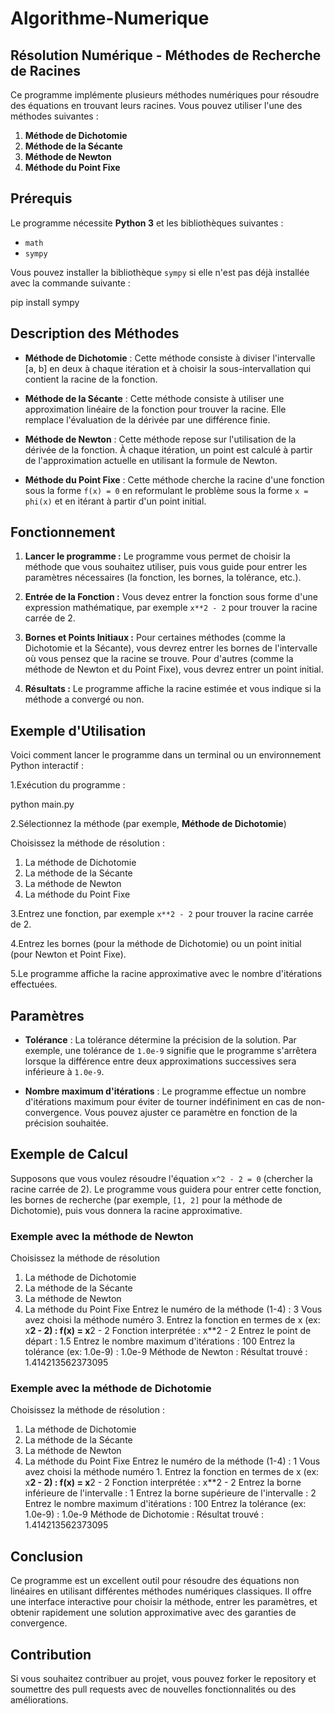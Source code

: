 # Algorithme-Numerique

## Résolution Numérique - Méthodes de Recherche de Racines

Ce programme implémente plusieurs méthodes numériques pour résoudre des équations en trouvant leurs racines. Vous pouvez utiliser l'une des méthodes suivantes :

1. **Méthode de Dichotomie**
2. **Méthode de la Sécante**
3. **Méthode de Newton**
4. **Méthode du Point Fixe**

## Prérequis

Le programme nécessite **Python 3** et les bibliothèques suivantes :

- `math`
- `sympy`

Vous pouvez installer la bibliothèque `sympy` si elle n'est pas déjà installée avec la commande suivante :

pip install sympy

## Description des Méthodes

- **Méthode de Dichotomie** : Cette méthode consiste à diviser l'intervalle [a, b] en deux à chaque itération et à choisir la sous-intervallation qui contient la racine de la fonction.
  
- **Méthode de la Sécante** : Cette méthode consiste à utiliser une approximation linéaire de la fonction pour trouver la racine. Elle remplace l'évaluation de la dérivée par une différence finie.

- **Méthode de Newton** : Cette méthode repose sur l'utilisation de la dérivée de la fonction. À chaque itération, un point est calculé à partir de l'approximation actuelle en utilisant la formule de Newton.

- **Méthode du Point Fixe** : Cette méthode cherche la racine d'une fonction sous la forme `f(x) = 0` en reformulant le problème sous la forme `x = phi(x)` et en itérant à partir d'un point initial.

## Fonctionnement

1. **Lancer le programme :**
   Le programme vous permet de choisir la méthode que vous souhaitez utiliser, puis vous guide pour entrer les paramètres nécessaires (la fonction, les bornes, la tolérance, etc.).

2. **Entrée de la Fonction :**
   Vous devez entrer la fonction sous forme d'une expression mathématique, par exemple `x**2 - 2` pour trouver la racine carrée de 2.

3. **Bornes et Points Initiaux :**
   Pour certaines méthodes (comme la Dichotomie et la Sécante), vous devrez entrer les bornes de l'intervalle où vous pensez que la racine se trouve. Pour d'autres (comme la méthode de Newton et du Point Fixe), vous devrez entrer un point initial.

4. **Résultats :**
   Le programme affiche la racine estimée et vous indique si la méthode a convergé ou non.

## Exemple d'Utilisation

Voici comment lancer le programme dans un terminal ou un environnement Python interactif :

1.Exécution du programme :

python main.py

2.Sélectionnez la méthode (par exemple, **Méthode de Dichotomie**)

Choisissez la méthode de résolution :

1. La méthode de Dichotomie
2. La méthode de la Sécante
3. La méthode de Newton
4. La méthode du Point Fixe

3.Entrez une fonction, par exemple `x**2 - 2` pour trouver la racine carrée de 2.

4.Entrez les bornes (pour la méthode de Dichotomie) ou un point initial (pour Newton et Point Fixe).

5.Le programme affiche la racine approximative avec le nombre d'itérations effectuées.

## Paramètres

- **Tolérance** : La tolérance détermine la précision de la solution. Par exemple, une tolérance de `1.0e-9` signifie que le programme s'arrêtera lorsque la différence entre deux approximations successives sera inférieure à `1.0e-9`.
  
- **Nombre maximum d'itérations** : Le programme effectue un nombre d'itérations maximum pour éviter de tourner indéfiniment en cas de non-convergence. Vous pouvez ajuster ce paramètre en fonction de la précision souhaitée.

## Exemple de Calcul

Supposons que vous voulez résoudre l'équation `x^2 - 2 = 0` (chercher la racine carrée de 2). Le programme vous guidera pour entrer cette fonction, les bornes de recherche (par exemple, `[1, 2]` pour la méthode de Dichotomie), puis vous donnera la racine approximative.

### Exemple avec la méthode de Newton

Choisissez la méthode de résolution

1. La méthode de Dichotomie
2. La méthode de la Sécante
3. La méthode de Newton
4. La méthode du Point Fixe
Entrez le numéro de la méthode (1-4) : 3
Vous avez choisi la méthode numéro 3.
Entrez la fonction en termes de x (ex: x**2 - 2) : f(x) = x**2 - 2
Fonction interprétée :  x**2 - 2
Entrez le point de départ : 1.5
Entrez le nombre maximum d'itérations : 100
Entrez la tolérance (ex: 1.0e-9) : 1.0e-9
Méthode de Newton :
Résultat trouvé : 1.414213562373095

### Exemple avec la méthode de Dichotomie

Choisissez la méthode de résolution :

1. La méthode de Dichotomie
2. La méthode de la Sécante
3. La méthode de Newton
4. La méthode du Point Fixe
Entrez le numéro de la méthode (1-4) : 1
Vous avez choisi la méthode numéro 1.
Entrez la fonction en termes de x (ex: x**2 - 2) : f(x) = x**2 - 2
Fonction interprétée :  x**2 - 2
Entrez la borne inférieure de l'intervalle : 1
Entrez la borne supérieure de l'intervalle : 2
Entrez le nombre maximum d'itérations : 100
Entrez la tolérance (ex: 1.0e-9) : 1.0e-9
Méthode de Dichotomie :
Résultat trouvé : 1.414213562373095

## Conclusion

Ce programme est un excellent outil pour résoudre des équations non linéaires en utilisant différentes méthodes numériques classiques. Il offre une interface interactive pour choisir la méthode, entrer les paramètres, et obtenir rapidement une solution approximative avec des garanties de convergence.

## Contribution

Si vous souhaitez contribuer au projet, vous pouvez forker le repository et soumettre des pull requests avec de nouvelles fonctionnalités ou des améliorations.
